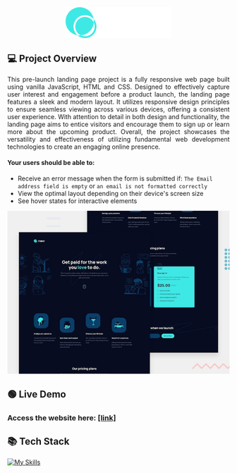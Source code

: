 <div align="center">
<img src="./assets/logo.svg" alt='logo'></img>
</div>

## 💻 Project Overview

<p align="justify">This pre-launch landing page project is a fully responsive web page built using vanilla JavaScript, HTML and CSS. Designed to effectively capture user interest and engagement before a product launch, the landing page features a sleek and modern layout. It utilizes responsive design principles to ensure seamless viewing across various devices, offering a consistent user experience. With attention to detail in both design and functionality, the landing page aims to entice visitors and encourage them to sign up or learn more about the upcoming product. Overall, the project showcases the versatility and effectiveness of utilizing fundamental web development technologies to create an engaging online presence.

</p>
<p align="justify">
<h4>Your users should be able to:</h4>

<ul>
<li>Receive an error message when the form is submitted if: <code>The Email address field is empty</code> or <code>an email is not formatted correctly</code> </li>
<li>View the optimal layout depending on their device's screen size
</li>
<li>See hover states for interactive elements</li>
</ul>
</p>

<img src="./assets/preview.jpg" alt='preview-image'></img>

## 🟢 Live Demo

<h3 align="justify">
Access the website here: <a href="">[link]</a>
</h3>

## 📚 Tech Stack

[![My Skills](https://skillicons.dev/icons?i=html,css,javascript,&perline=4)](https://skillicons.dev)
